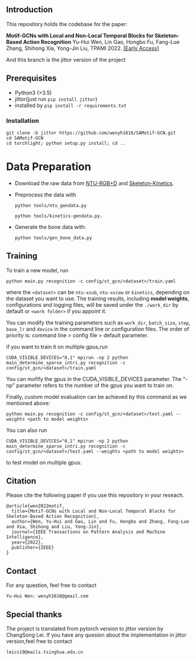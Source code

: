 ## Introduction
This repository holds the codebase for the paper:

**Motif-GCNs with Local and Non-Local Temporal Blocks for Skeleton-Based Action Recognition** Yu-Hui Wen, Lin Gao, Hongbo Fu, Fang-Lue Zhang, Shihong Xia, Yong-Jin Liu, TPAMI 2022. [[Early Access]](https://ieeexplore.ieee.org/document/9763364)

And this branch is the jittor version of the project


## Prerequisites
- Python3 (>3.5)
- jittor(just run `pip install jittor`)
- installed by `pip install -r requirements.txt`


### Installation
``` shell
git clone -b jittor https://github.com/wenyh1616/SAMotif-GCN.git 
cd SAMotif-GCN
cd torchlight; python setup.py install; cd ..
```

# Data Preparation

 - Download the raw data from [NTU-RGB+D](https://github.com/shahroudy/NTURGB-D) and [Skeleton-Kinetics](https://github.com/yysijie/st-gcn). 
            

[https://github.com/shahroudy/NTURGB-D]: NTU-RGB+D
[https://github.com/yysijie/st-gcn]: Skeleton-Kinetics

 - Preprocess the data with
  
    `python tools/ntu_gendata.py`
    
    `python tools/kinetics-gendata.py.`

 - Generate the bone data with: 
    
    `python tools/gen_bone_data.py`
    
    
## Training
To train a new model, run

```
python main.py recognition -c config/st_gcn/<dataset>/train.yaml
```
where the ```<dataset>``` can be ```ntu-xsub```, ```ntu-xview``` or ```kinetics```,  depending on the dataset you want to use.
The training results, including **model weights**, configurations and logging files, will be saved under the ```./work_dir``` by default or ```<work folder>``` if you appoint it.

You can modify the training parameters such as ```work_dir```, ```batch_size```, ```step```, ```base_lr``` and ```device``` in the command line or configuration files. The order of priority is:  command line > config file > default parameter. 

if you want to train it on multiple gpus,run

```
CUDA_VISIBLE_DEVICES="0,1" mpirun -np 2 python main_determine_sparse_intri.py recognition -c config/st_gcn/<dataset>/train.yaml
```

You can mofify the gpus in the CUDA_VISIBLE_DEVICES parameter. The "-np" parameter refers to the number of the gpus you want to train on.


Finally, custom model evaluation can be achieved by this command as we mentioned above:
```
python main.py recognition -c config/st_gcn/<dataset>/test.yaml --weights <path to model weights>
```

You can also run

```
CUDA_VISIBLE_DEVICES="0,1" mpirun -np 2 python main_determine_sparse_intri.py recognition -c config/st_gcn/<dataset>/test.yaml --weights <path to model weights>
```

to test model on multiple gpus.

## Citation

Please cite the following paper if you use this repository in your reseach.
```
@article{wen2022motif,
  title={Motif-GCNs with Local and Non-Local Temporal Blocks for Skeleton-Based Action Recognition},
  author={Wen, Yu-Hui and Gao, Lin and Fu, Hongbo and Zhang, Fang-Lue and Xia, Shihong and Liu, Yong-Jin},
  journal={IEEE Transactions on Pattern Analysis and Machine Intelligence},
  year={2022},
  publisher={IEEE}
}
```

## Contact
For any question, feel free to contact
```
Yu-Hui Wen: wenyh1616@gmail.com
```

## Special thanks

The project is translated from pytorch version to jittor version by ChangSong Lei. If you have any quesion about the implementation in jittor version,feel free to contact

```
leics19@mails.tsinghua.edu.cn
```

